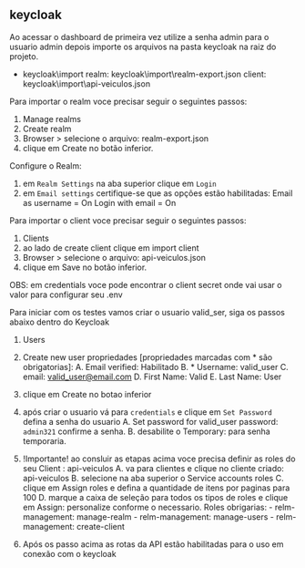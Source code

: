 ##

## keycloak

Ao acessar o dashboard de primeira vez utilize a senha admin para o usuario admin depois importe os arquivos na pasta keycloak na raiz do projeto.
- keycloak\import
    realm: keycloak\import\realm-export.json
    client: keycloak\import\api-veiculos.json

Para importar o realm voce precisar seguir o seguintes passos:
1. Manage realms
2. Create realm
3. Browser > selecione o arquivo: realm-export.json
5. clique em Create no botão inferior.

Configure o Realm:
1. em `Realm Settings` na aba superior clique em `Login`
2. em `Email settings` certifique-se que as opções estão habilitadas:
    Email as username = On
    Login with email = On

Para importar o client voce precisar seguir o seguintes passos:
1. Clients
2. ao lado de create client clique em import client
3. Browser > selecione o arquivo: api-veiculos.json
4. clique em Save no botão inferior.

OBS: em credentials voce pode encontrar o client secret onde vai usar o valor para configurar seu .env

Para iniciar com os testes vamos criar o usuario valid_ser, siga os passos abaixo dentro do Keycloak
1. Users
2. Create new user
propriedades [propriedades marcadas com * são obrigatorias]: 
    A. Email verified: Habilitado
    B. * Username: valid_user
    C. email: valid_user@email.com
    D. First Name: Valid
    E. Last Name: User

3. clique em Create no botao inferior
4. após criar o usuario vá para `credentials` e clique em `Set Password` defina a senha do usuario
    A. Set password for valid_user
    password: `admin321`
    confirme a senha.
    B. desabilite o Temporary: para senha temporaria.

5. !Importante! ao consluir as etapas acima voce precisa definir as roles do seu Client : api-veiculos
    A. va para clientes e clique no cliente criado: api-veiculos
    B. selecione na aba superior o Service accounts roles
    C. clique em Assign roles e defina a quantidade de itens por paginas para 100
    D. marque a caixa de seleção para todos os tipos de roles e clique em Assign: personalize conforme o necessario.
        Roles obrigarias:
            - relm-management: manage-realm
            - relm-management: manage-users
            - relm-management: create-client

6. Após os passo acima as rotas da API estão habilitadas para o uso em conexão com o keycloak
    
